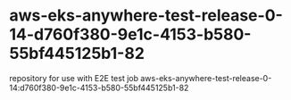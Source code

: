 # aws-eks-anywhere-test-release-0-14-d760f380-9e1c-4153-b580-55bf445125b1-82
repository for use with E2E test job aws-eks-anywhere-test-release-0-14:d760f380-9e1c-4153-b580-55bf445125b1-82
